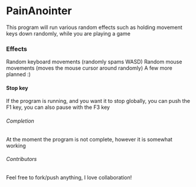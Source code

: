 # PainAnointer
This program will run various random effects such as holding movement keys down randomly, while you are playing a game

### Effects
Random keyboard movements (randomly spams WASD)
Random mouse movements (moves the mouse cursor around randomly)
A few more planned :)

#### Stop key
If the program is running, and you want it to stop globally, you can push the F1 key, you can also pause with the F3 key

###### Completion
At the moment the program is not complete, however it is somewhat working

###### Contributors
Feel free to fork/push anything, I love collaboration!